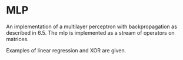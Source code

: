 # MLP

An implementation of a multilayer perceptron with backpropagation as described in 6.5. The mlp is implemented as a stream of operators on matrices.

Examples of linear regression and XOR are given.
